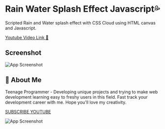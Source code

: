
# Rain Water Splash Effect Javascript💦

Scripted Rain and Water splash effect with CSS Cloud using  HTML canvas and Javascript.

[Youtube Video Link 🤍](https://youtu.be/31R_-Gbgrj4)
## Screenshot

![App Screenshot](https://i.ibb.co/xDfK491/Thumbnail.png)


## 🚀 About Me
Teenage Programmer - Developing unique projects and trying to make web development learning easy to freshy users in this field. Fast track your development career with me. Hope you'll love my creativity.


[SUBSCRIBE YOUTUBE](https://www.youtube.com/channel/UCHpW7UyMQf0SXpdO0obb1ig)


![App Screenshot](https://yt3.ggpht.com/oGB27ubPR1zD7eqatjSUZRnMqdr1WAV6g3wC39d-G0hFTIrkzq0FK5_Z9sgAGQsTHEzOOgSw=s88-c-k-c0x00ffffff-no-rj)